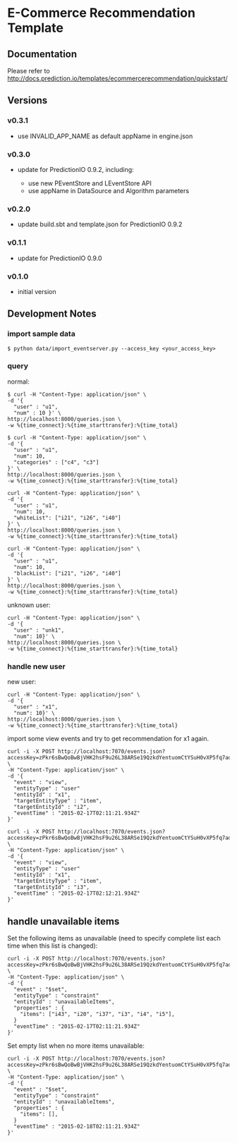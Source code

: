 # E-Commerce Recommendation Template

## Documentation

Please refer to http://docs.prediction.io/templates/ecommercerecommendation/quickstart/

## Versions

### v0.3.1

- use INVALID_APP_NAME as default appName in engine.json

### v0.3.0

- update for PredictionIO 0.9.2, including:

  - use new PEventStore and LEventStore API
  - use appName in DataSource and Algorithm parameters


### v0.2.0

- update build.sbt and template.json for PredictionIO 0.9.2

### v0.1.1

- update for PredictionIO 0.9.0

### v0.1.0

- initial version


## Development Notes

### import sample data

```
$ python data/import_eventserver.py --access_key <your_access_key>
```

### query

normal:

```
$ curl -H "Content-Type: application/json" \
-d '{
  "user" : "u1",
  "num" : 10 }' \
http://localhost:8000/queries.json \
-w %{time_connect}:%{time_starttransfer}:%{time_total}
```

```
$ curl -H "Content-Type: application/json" \
-d '{
  "user" : "u1",
  "num": 10,
  "categories" : ["c4", "c3"]
}' \
http://localhost:8000/queries.json \
-w %{time_connect}:%{time_starttransfer}:%{time_total}
```

```
curl -H "Content-Type: application/json" \
-d '{
  "user" : "u1",
  "num": 10,
  "whiteList": ["i21", "i26", "i40"]
}' \
http://localhost:8000/queries.json \
-w %{time_connect}:%{time_starttransfer}:%{time_total}
```

```
curl -H "Content-Type: application/json" \
-d '{
  "user" : "u1",
  "num": 10,
  "blackList": ["i21", "i26", "i40"]
}' \
http://localhost:8000/queries.json \
-w %{time_connect}:%{time_starttransfer}:%{time_total}
```

unknown user:

```
curl -H "Content-Type: application/json" \
-d '{
  "user" : "unk1",
  "num": 10}' \
http://localhost:8000/queries.json \
-w %{time_connect}:%{time_starttransfer}:%{time_total}
```

### handle new user

new user:

```
curl -H "Content-Type: application/json" \
-d '{
  "user" : "x1",
  "num": 10}' \
http://localhost:8000/queries.json \
-w %{time_connect}:%{time_starttransfer}:%{time_total}
```

import some view events and try to get recommendation for x1 again.

```
curl -i -X POST http://localhost:7070/events.json?accessKey=zPkr6sBwQoBwBjVHK2hsF9u26L38ARSe19QzkdYentuomCtYSuH0vXP5fq7advo4 \
-H "Content-Type: application/json" \
-d '{
  "event" : "view",
  "entityType" : "user"
  "entityId" : "x1",
  "targetEntityType" : "item",
  "targetEntityId" : "i2",
  "eventTime" : "2015-02-17T02:11:21.934Z"
}'

curl -i -X POST http://localhost:7070/events.json?accessKey=zPkr6sBwQoBwBjVHK2hsF9u26L38ARSe19QzkdYentuomCtYSuH0vXP5fq7advo4 \
-H "Content-Type: application/json" \
-d '{
  "event" : "view",
  "entityType" : "user"
  "entityId" : "x1",
  "targetEntityType" : "item",
  "targetEntityId" : "i3",
  "eventTime" : "2015-02-17T02:12:21.934Z"
}'

```

## handle unavailable items

Set the following items as unavailable (need to specify complete list each time when this list is changed):

```
curl -i -X POST http://localhost:7070/events.json?accessKey=zPkr6sBwQoBwBjVHK2hsF9u26L38ARSe19QzkdYentuomCtYSuH0vXP5fq7advo4 \
-H "Content-Type: application/json" \
-d '{
  "event" : "$set",
  "entityType" : "constraint"
  "entityId" : "unavailableItems",
  "properties" : {
    "items": ["i43", "i20", "i37", "i3", "i4", "i5"],
  }
  "eventTime" : "2015-02-17T02:11:21.934Z"
}'
```

Set empty list when no more items unavailable:

```
curl -i -X POST http://localhost:7070/events.json?accessKey=zPkr6sBwQoBwBjVHK2hsF9u26L38ARSe19QzkdYentuomCtYSuH0vXP5fq7advo4 \
-H "Content-Type: application/json" \
-d '{
  "event" : "$set",
  "entityType" : "constraint"
  "entityId" : "unavailableItems",
  "properties" : {
    "items": [],
  }
  "eventTime" : "2015-02-18T02:11:21.934Z"
}'
```
